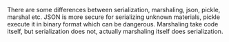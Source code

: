 There are some differences between serialization, marshaling, json, pickle, marshal etc. JSON is more secure for serializing unknown materials, pickle execute it in binary format which can be dangerous. Marshaling take code itself, but serialization does not, actually marshaling itself does serialization.
